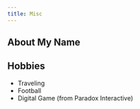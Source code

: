 ```yaml
---
title: Misc
---
```


## About My Name

## Hobbies

* Traveling
* Football
* Digital Game (from Paradox Interactive)